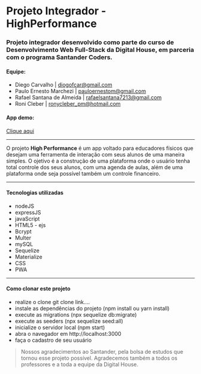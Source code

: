 # Projeto Integrador - HighPerformance

### Projeto integrador desenvolvido como parte do curso de Desenvolvimento Web Full-Stack da Digital House, em parceria com o programa Santander Coders.  

#### Equipe:
* Diego Carvalho | diogofcar@gmail.com
* Paulo Ernesto Marchezi | pauloernestom@gmail.com
* Rafael Santana de Almeida | rafaelsantana7213@gmail.com
* Roni Cleber | ronycleber_pm@hotmail.com

#### App demo:
[Clique aqui](https://highperformancedh.azurewebsites.net/)

------------

   O projeto **High Performance** é um app voltado para educadores físicos que desejam uma ferramenta de interação com seus alunos de uma maneira simples. O ojetivo é a construção de uma plataforma onde o usuário tenha total controle dos seus alunos, com uma agenda de aulas, além de uma plataforma onde seja possível também um controle financeiro.

------------
####  Tecnologias utilizadas
- nodeJS
- expressJS
- javaScript
- HTML5 - ejs
- Bcrypt
- Multer
- mySQL
- Sequelize
- Materialize
- CSS
- PWA


------------
####  Como clonar este projeto
- realize o clone git clone link....
- instale as dependências do projeto (npm install ou yarn install)
- execute as migrations (npx sequelize db:migrate)
- execute as seeders (npx sequelize seed:all)
- inicialize o servidor local (npm start)
- abra o navegador em http://localhost:3000
- faça o cadastro de seu usuário


> Nossos agradecimentos ao Santander, pela bolsa de estudos que tornou esse projeto possível. Agradecemos também a todos os professores e a toda a equipe da Digital House.
